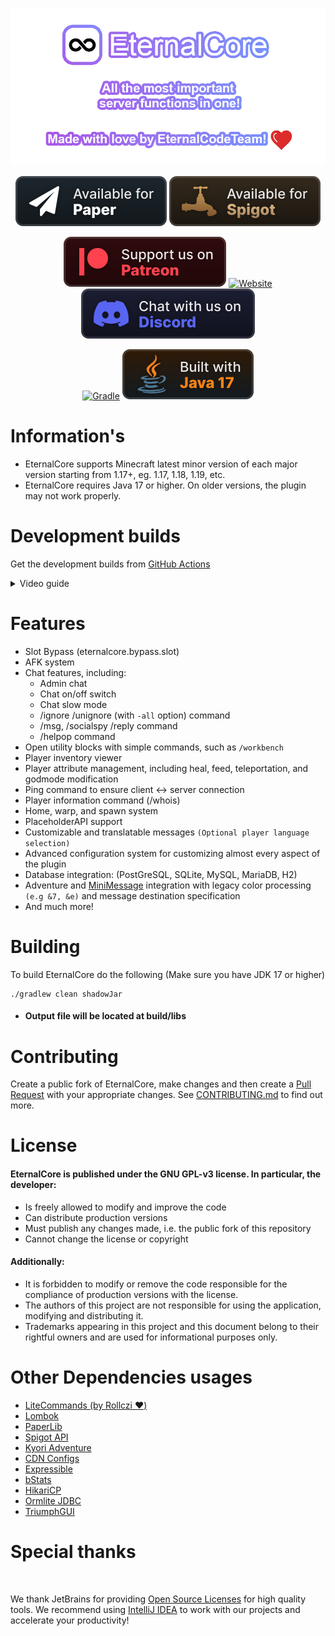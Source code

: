 <div align="center">

![readme-banner.png](assets/readme-banner.png)

[![Supports Paper](https://raw.githubusercontent.com/intergrav/devins-badges/v3/assets/cozy/supported/paper_vector.svg)](https://papermc.io)
[![Supports Spigot](https://raw.githubusercontent.com/intergrav/devins-badges/v3/assets/cozy/supported/spigot_vector.svg)](https://spigotmc.org)

[![Patreon](https://raw.githubusercontent.com/intergrav/devins-badges/v3/assets/cozy/donate/patreon-plural_vector.svg)](https://www.patreon.com/eternalcode)
[![Website](https://raw.githubusercontent.com/intergrav/devins-badges/v3/assets/cozy/documentation/website_vector.svg)](https://eternalcode.pl/)
[![Discord](https://raw.githubusercontent.com/intergrav/devins-badges/v3/assets/cozy/social/discord-plural_vector.svg)](https://discord.gg/FQ7jmGBd6c)

[![Gradle](https://raw.githubusercontent.com/intergrav/devins-badges/v3/assets/cozy/built-with/gradle_vector.svg)](https://gradle.org/)
[![Java](https://raw.githubusercontent.com/intergrav/devins-badges/v3/assets/cozy/built-with/java17_vector.svg)](https://www.java.com/)

</div>

# Information's

- EternalCore supports Minecraft latest minor version of each major version starting from 1.17+, eg. 1.17, 1.18, 1.19,
  etc.
- EternalCore requires Java 17 or higher. On older versions, the plugin may not work properly.

# Development builds

Get the development builds from [GitHub Actions](https://github.com/EternalCodeTeam/EternalCore/actions)

<details><summary>Video guide</summary>

![gif](https://i.imgur.com/hmv38VS.gif)

</details>

# Features

- Slot Bypass (eternalcore.bypass.slot)
- AFK system
- Chat features, including:
    - Admin chat
    - Chat on/off switch
    - Chat slow mode
    - /ignore /unignore (with `-all` option) command
    - /msg, /socialspy /reply command
    - /helpop command
- Open utility blocks with simple commands, such as `/workbench`
- Player inventory viewer
- Player attribute management, including heal, feed, teleportation, and godmode modification
- Ping command to ensure client <-> server connection
- Player information command (/whois)
- Home, warp, and spawn system
- PlaceholderAPI support
- Customizable and translatable messages `(Optional player language selection)`
- Advanced configuration system for customizing almost every aspect of the plugin
- Database integration: (PostGreSQL, SQLite, MySQL, MariaDB, H2)
- Adventure and [MiniMessage](https://docs.advntr.dev/minimessage/format.html) integration with legacy color
  processing `(e.g &7, &e)` and message destination specification
- And much more!

# Building

To build EternalCore do the following (Make sure you have JDK 17 or higher)

```
./gradlew clean shadowJar
```

- #### Output file will be located at build/libs

# Contributing

Create a public fork of EternalCore, make changes and then create
a [Pull Request](https://github.com/EternalCodeTeam/EternalCore/pulls) with your appropriate changes.
See [CONTRIBUTING.md](https://github.com/EternalCodeTeam/EternalCore/blob/master/.github/CONTRIBUTING.md) to find out
more.

# License

#### EternalCore is published under the GNU GPL-v3 license. In particular, the developer:

- Is freely allowed to modify and improve the code
- Can distribute production versions
- Must publish any changes made, i.e. the public fork of this repository
- Cannot change the license or copyright

#### Additionally:

- It is forbidden to modify or remove the code responsible for the compliance of production versions with the license.
- The authors of this project are not responsible for using the application, modifying and distributing it.
- Trademarks appearing in this project and this document belong to their rightful owners and are used for informational
  purposes only.

# Other Dependencies usages

- [LiteCommands (by Rollczi ❤️)](https://github.com/Rollczi/LiteCommands)
- [Lombok](https://projectlombok.org/)
- [PaperLib](https://github.com/PaperMC/PaperLib)
- [Spigot API](https://www.spigotmc.org/wiki/spigot-gradle/)
- [Kyori Adventure](https://docs.adventure.kyori.net/)
- [CDN Configs](https://github.com/dzikoysk/cdn)
- [Expressible](https://github.com/panda-lang/expressible)
- [bStats](https://bstats.org/)
- [HikariCP](https://github.com/brettwooldridge/HikariCP)
- [Ormlite JDBC](https://github.com/j256/ormlite-jdbc)
- [TriumphGUI](https://github.com/TriumphTeam/triumph-gui)

# Special thanks

[<img src="https://user-images.githubusercontent.com/65517973/210912946-447a6b9a-2685-4796-9482-a44bffc727ce.png" alt="" width="150">](https://www.jetbrains.com)

We thank JetBrains for providing [Open Source Licenses](https://www.jetbrains.com/opensource/) for high quality tools.
We recommend using [IntelliJ IDEA](https://www.jetbrains.com/idea/) to work with our projects and accelerate your
productivity!
